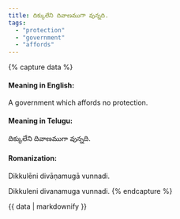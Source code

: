 ```yaml
---
title: దిక్కులేని దివాణముగా వున్నది.
tags:
  - "protection"
  - "government"
  - "affords"
---
```


{% capture data %}
#### Meaning in English:
A government which affords no protection.

#### Meaning in Telugu:
దిక్కులేని దివాణముగా వున్నది.

#### Romanization:
Dikkulēni divāṇamugā vunnadi.

Dikkuleni divanamuga vunnadi.
{% endcapture %}

{{ data | markdownify }}

